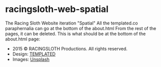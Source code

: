 # racingsloth-web-spatial
The Racing Sloth Website iteration "Spatial"
All the templated.co paraphernalia can go at the bottom of the about.html
From the rest of the pages, it can be deleted.
This is what should be at the bottom of the about.html page:

<footer id="footer">
    <ul class="copyright">
      <li>2015 &copy; RACINGSLOTH Productions. All rights reserved.</li>
      <li>Design: <a href="http://templated.co">TEMPLATED</a></li>
      <li>Images: <a href="http://unsplash.com">Unsplash</a></li>
    </ul>
  </div>
</footer>
